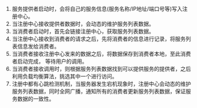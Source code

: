 1. 服务提供者启动时，会将自己的服务信息(服务名称/IP地址/端口号等)写入注册中心。
2. 当注册中心接收提供者数据时，会动态的维护服务列表数据。
3. 当消费者启动时，首先会链接注册中心，获取服务列表数据。
4. 当注册中心接收到消费者的请求之后，先将消费者的信息进行记录，将服务列表信息发给消费者。
5. 当消费者接收注册中心发来的数据之后，将数据保存到消费者本地，至此消费者启动完成， 等待用户的调用。
6. 当消费者接收调用时，则根据服务列表数据找到可以提供服务的提供者，之后利用负载均衡算法，挑选其中一个进行访问。
7. 注册中都有心跳检测机制，当服务器发生宕机现象时，注册中心会动态的维护服务列表数据，同时全网广播，通知所有的消费者更新服务列表数据，保证服务数据的一致性。